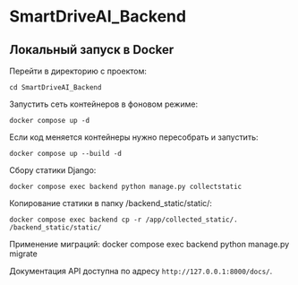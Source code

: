 # SmartDriveAI_Backend

## Локальный запуск в Docker
Перейти в директорию с проектом:
```
cd SmartDriveAI_Backend
```
Запустить сеть контейнеров в фоновом режиме:
```
docker compose up -d
```
Если код меняется контейнеры нужно пересобрать и запустить:
```
docker compose up --build -d
```
Сбору статики Django:
```
docker compose exec backend python manage.py collectstatic
```
Копирование статики в папку /backend_static/static/:
```
docker compose exec backend cp -r /app/collected_static/. /backend_static/static/
```
Применение миграций:
docker compose exec backend python manage.py migrate

Документация API доступна по адресу `http://127.0.0.1:8000/docs/`.
